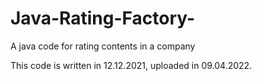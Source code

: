 # Java-Rating-Factory-
A java code for rating contents in a company

This code is written in 12.12.2021, uploaded in 09.04.2022.

